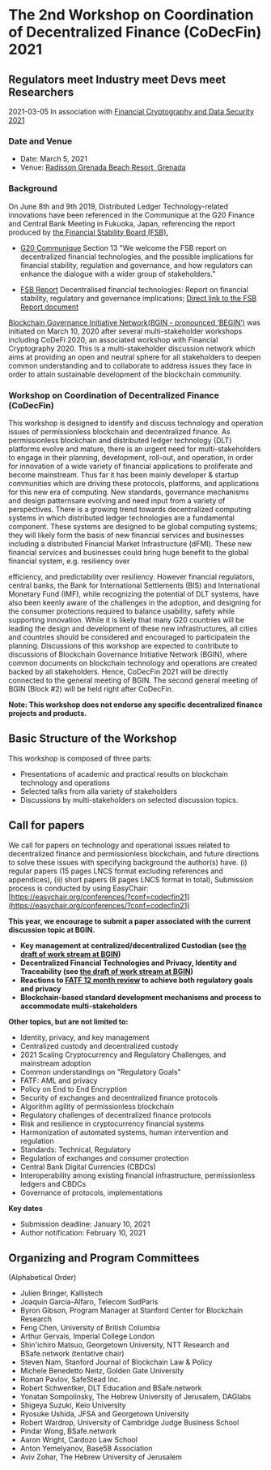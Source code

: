 # The 2nd Workshop on Coordination of Decentralized Finance (CoDecFin) 2021
## Regulators meet Industry meet Devs meet Researchers
2021-03-05
In association with [Financial Cryptography and Data Security 2021](https://fc21.ifca.ai)

### Date and Venue
- Date: March 5, 2021
- Venue: [Radisson Grenada Beach Resort, Grenada](https://goo.gl/maps/iuVNmjUikMrBnohg8)

### Background
On June 8th and 9th 2019, Distributed Ledger Technology-related innovations have been referenced in the Communique at the G20 Finance and Central Bank Meeting in Fukuoka, Japan, referencing the report produced by [the Financial Stability Board (FSB).](https://fsb.org/about)

* [G20 Communique](https://mof.go.jp/english/international_policy/convention/g20/communique.htm?fbclid=IwAR2gyy7LFqed1L4L8M-71KRnIUFtpgj3yArNfZzuD1CqbdaUy57r6Fy4J9Q)
Section 13 "We welcome the FSB report on decentralized financial technologies, and the possible implications for financial stability, regulation and governance, and how regulators can enhance the dialogue with a wider group of stakeholders.”

* [FSB Report](https://fsb.org/2019/06/decentralised-financial-technologies-report-on-financial-stability-regulatory-and-governance-implications)
Decentralised financial technologies: Report on financial stability, regulatory and governance implications;
[Direct link to the FSB Report document](https://fsb.org/wp-content/uploads/P060619.pdf)

[Blockchain Governance Initiative Network(BGIN - pronounced ‘BEGIN’)](https://bgin-global.org) ​was initiated on March 10, 2020 after several multi-stakeholder workshops including CoDeFi 2020, an associated workshop with Financial Cryptography 2020. This is a multi-stakeholder discussion network which aims at providing an open and neutral sphere for all stakeholders to deepen common understanding and to collaborate to address issues they face in order to attain sustainable development of the blockchain community.


### Workshop on Coordination of Decentralized Finance (CoDecFin)

This workshop is designed to identify and discuss technology and operation issues of permissionless blockchain and decentralized finance. As permissionless blockchain and distributed ledger technology (DLT) platforms evolve and mature, there is an urgent need for multi-stakeholders to engage in their planning, development, roll-out, and operation, in order for innovation of a wide variety of financial applications to proliferate and become mainstream. Thus far it has been mainly developer & startup communities which are driving these protocols, platforms, and applications for this new era of computing. New ​standards, governance mechanisms and design patterns​are evolving and need input from a variety of perspectives. There is a growing trend towards decentralized computing systems in which distributed ledger technologies are a fundamental component. These systems are designed to be global computing systems; they will likely form the basis of new financial services and businesses including a distributed Financial Market Infrastructure (dFMI). These new financial services and businesses could bring huge benefit to the global financial system, e.g. resiliency over

efficiency, and predictability over resiliency. However financial regulators, central banks, the Bank for International Settlements (BIS) and International Monetary Fund (IMF), while recognizing the potential of DLT systems, have also been keenly aware of the challenges in the adoption, and designing for the consumer protections required to balance usability, safety while supporting innovation. While it is likely that many G20 countries will be leading the design and development of these new infrastructures, all cities and countries ​should be considered and encouraged to participate​in the planning.
Discussions of this workshop are expected to contribute to discussions of Blockchain Governance Initiative Network (BGIN), where common documents on blockchain technology and operations are created backed by all stakeholders. Hence, CoDecFin 2021 will be directly connected to the general meeting of BGIN. The second general meeting of BGIN (Block #2) will be held right after CoDecFin.

**Note: This workshop does not endorse any specific decentralized finance projects and products.**

## Basic Structure of the Workshop
This workshop is composed of three parts:
- Presentations of academic and practical results on blockchain technology and
operations
- Selected talks from ​all​a variety of stakeholders
- Discussions by multi-stakeholders on selected discussion topics.

## Call for papers
We call for papers on technology and operational issues related to decentralized finance and permissionless blockchain, and future directions to solve these issues with specifying background the author(s) have.
(i) regular papers (15 pages LNCS format excluding references and appendices), (ii) short papers (8 pages LNCS format in total),
Submission process is conducted by using EasyChair: [https://easychair.org/conferences/?conf=codecfin21](https://easychair.org/conferences/?conf=codecfin21) 

**This year, we encourage to submit a paper associated with the current discussion topic at BGIN.**
- **Key management at centralized/decentralized Custodian (see [the draft of work stream at BGIN](https://docs.google.com/document/d/1FfiMHNfmFg4eoN7pVmkKz-_ddujncnT0ydky9sNGxyA/edit?usp=sharing))**
- **Decentralized Financial Technologies and Privacy, Identity and Traceability (see [the  draft of work stream at BGIN](https://docs.google.com/document/d/1lM1I_iDgepZjVA0R1jWvMCqIytvrXMuYwSIMTvyAF50/edit?usp=sharing))**
- **Reactions to [FATF 12 month review](http://www.fatf-gafi.org/publications/fatfrecommendations/documents/12-month-review-virtual-assets-vasps.html) to achieve both regulatory goals and privacy**
- **Blockchain-based standard development mechanisms and process to accommodate multi-stakeholders**

**Other topics, but are not limited to:**
- Identity, privacy, and key management
- Centralized custody and decentralized custody
- 2021 Scaling Cryptocurrency and Regulatory Challenges, and mainstream adoption
- Common understandings on "Regulatory Goals"
- FATF: AML and privacy
- Policy on End to End Encryption
- Security of exchanges and decentralized finance protocols
- Algorithm agility of permissionless blockchain
- Regulatory challenges of decentralized finance protocols
- Risk and resilience in cryptocurrency financial systems
- Harmonization of automated systems, human intervention and regulation
- Standards: Technical, Regulatory
- Regulation of exchanges and consumer protection
- Central Bank Digital Currencies (CBDCs)
- Interoperability among existing financial infrastructure, permissionless ledgers and
CBDCs
- Governance of protocols, implementations


**Key dates**
- Submission deadline: January 10, 2021
- Author notification: February 10, 2021

## Organizing and Program Committees
(Alphabetical Order)

* Julien Bringer, Kallistech
* Joaquin Garcia-Alfaro, Telecom SudParis
* Byron Gibson, Program Manager at Stanford Center for Blockchain Research
* Feng Chen, University of British Columbia
* Arthur Gervais, Imperial College London
* Shin'ichiro Matsuo, Georgetown University, NTT Research and BSafe.network (tentative chair)
* Steven Nam, Stanford Journal of Blockchain Law & Policy
* Michele Benedetto Neitz, Golden Gate University
* Roman Pavlov, SafeStead Inc.
* Robert Schwentker, DLT Education and BSafe.network
* Yonatan Sompolinsky, The Hebrew University of Jerusalem, DAGlabs
* Shigeya Suzuki, Keio University
* Ryosuke Ushida, JFSA and Georgetown University
* Robert Wardrop, University of Cambridge Judge Business School
* Pindar Wong, BSafe.network
* Aaron Wright, Cardozo Law School
* Anton Yemelyanov, Base58 Association
* Aviv Zohar, The Hebrew University of Jerusalem
